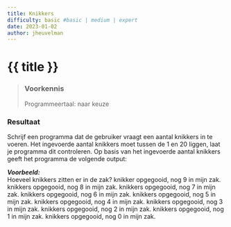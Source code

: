 ```yaml
---
title: Knikkers
difficulty: basic #basic | medium | expert
date: 2023-01-02
author: jheuvelman
---
```




# {{ title }}

> ### Voorkennis
> Programmeertaal: naar keuze

### Resultaat
Schrijf een programma dat de gebruiker vraagt een aantal knikkers in te
voeren. Het ingevoerde aantal knikkers moet tussen de 1 en 20 liggen,
laat je programma dit controleren. Op basis van het ingevoerde aantal
knikkers geeft het programma de volgende output:

***Voorbeeld:***  
Hoeveel knikkers zitten er in de zak? knikker opgegooid, nog 9 in mijn
zak. knikkers opgegooid, nog 8 in mijn zak. knikkers opgegooid, nog 7 in
mijn zak. knikkers opgegooid, nog 6 in mijn zak. knikkers opgegooid, nog
5 in mijn zak. knikkers opgegooid, nog 4 in mijn zak. knikkers
opgegooid, nog 3 in mijn zak. knikkers opgegooid, nog 2 in mijn zak.
knikkers opgegooid, nog 1 in mijn zak. knikkers opgegooid, nog 0 in mijn
zak.
